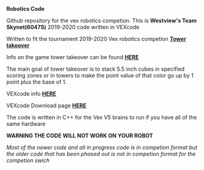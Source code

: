**Robotics Code**

Github repository for the vex robotics competion. This is **Westview's Team Skynet(6047S)** 2019-2020 code written in VEXcode

Written to fit the tournament 2019-2020 Vex robotics competion [**Tower takeover**](https://www.vexrobotics.com/vexedr/competition/vrc-current-game)

Info on the game tower takeover can be found [**HERE**](https://www.vexrobotics.com/vexedr/competition/vrc-current-game)

The main goal of tower takeover is to stack 5.5 inch cubes in specified scoring zones or in towers to make the point value of that color go up by 1 point plus the base of 1.

VEXcode info [**HERE**](https://www.vexrobotics.com/vexcode-text)

VEXcode Download page [**HERE**](https://www.vexrobotics.com/vexcode-download)

The code is written in C++ for the Vex V5 brains to run if you have all of the same hardware

**WARNING THE CODE WILL NOT WORK ON YOUR ROBOT**

*Most of the newer code and all in progress code is in competion format but the older code that has been phased out is not in competion format for the competion swich*
